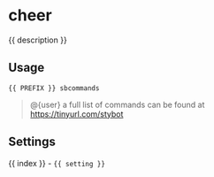 # cheer

<script setup>
import { PREFIX } from "../../helpers/constants.js"
import { settings as s } from "../../settings/sbcommands.js"
const { description, ...settings } = s
</script>

{{ description }}

## Usage

`{{ PREFIX }} sbcommands`

> @{user} a full list of commands can be found at https://tinyurl.com/stybot 

## Settings
<div v-for="(setting, index) in settings">
{{ index }} - <code>{{ setting }}</code>
</div>
